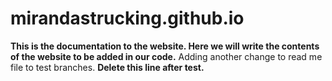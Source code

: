 # mirandastrucking.github.io
**This is the documentation to the website. Here we will write the contents of the website to be added in our code.**
Adding another change to read me file to test branches. **Delete this line after test.**